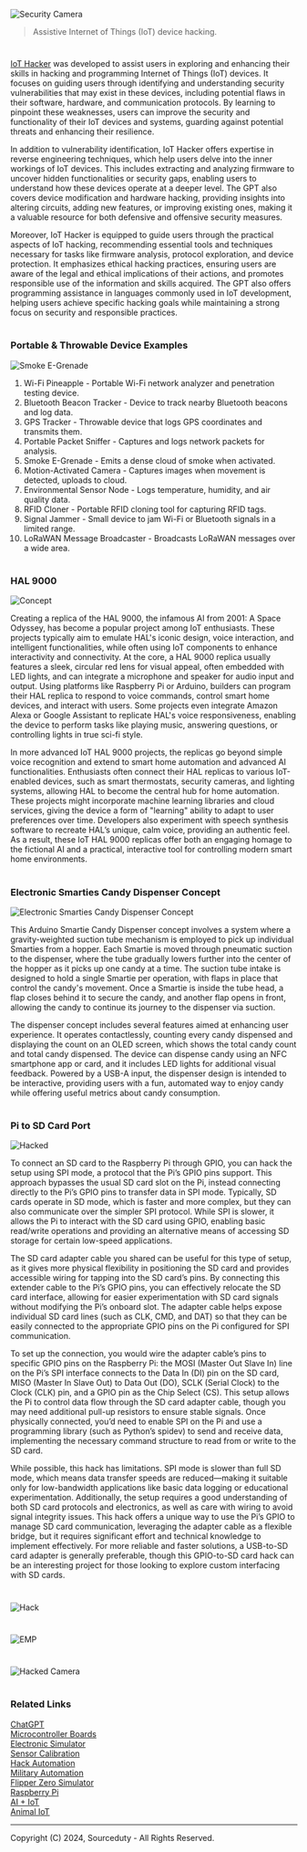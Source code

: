 ![Security Camera](https://github.com/user-attachments/assets/d5cd519c-df22-4c88-994a-4d004e2bb3c7)

> Assistive Internet of Things (IoT) device hacking.

#

[IoT Hacker](https://chatgpt.com/g/g-ZeaWspw0A-iot-hacker) was developed to assist users in exploring and enhancing their skills in hacking and programming Internet of Things (IoT) devices. It focuses on guiding users through identifying and understanding security vulnerabilities that may exist in these devices, including potential flaws in their software, hardware, and communication protocols. By learning to pinpoint these weaknesses, users can improve the security and functionality of their IoT devices and systems, guarding against potential threats and enhancing their resilience.

In addition to vulnerability identification, IoT Hacker offers expertise in reverse engineering techniques, which help users delve into the inner workings of IoT devices. This includes extracting and analyzing firmware to uncover hidden functionalities or security gaps, enabling users to understand how these devices operate at a deeper level. The GPT also covers device modification and hardware hacking, providing insights into altering circuits, adding new features, or improving existing ones, making it a valuable resource for both defensive and offensive security measures.

Moreover, IoT Hacker is equipped to guide users through the practical aspects of IoT hacking, recommending essential tools and techniques necessary for tasks like firmware analysis, protocol exploration, and device protection. It emphasizes ethical hacking practices, ensuring users are aware of the legal and ethical implications of their actions, and promotes responsible use of the information and skills acquired. The GPT also offers programming assistance in languages commonly used in IoT development, helping users achieve specific hacking goals while maintaining a strong focus on security and responsible practices.

#
### Portable & Throwable Device Examples

![Smoke E-Grenade](https://github.com/user-attachments/assets/c21abf21-38ed-4e28-95c1-b71d9784af2b)

1. Wi-Fi Pineapple - Portable Wi-Fi network analyzer and penetration testing device.
2. Bluetooth Beacon Tracker - Device to track nearby Bluetooth beacons and log data.
3. GPS Tracker - Throwable device that logs GPS coordinates and transmits them.
4. Portable Packet Sniffer - Captures and logs network packets for analysis.
5. Smoke E-Grenade - Emits a dense cloud of smoke when activated.
6. Motion-Activated Camera - Captures images when movement is detected, uploads to cloud.
7. Environmental Sensor Node - Logs temperature, humidity, and air quality data.
8. RFID Cloner - Portable RFID cloning tool for capturing RFID tags.
9. Signal Jammer - Small device to jam Wi-Fi or Bluetooth signals in a limited range.
10. LoRaWAN Message Broadcaster - Broadcasts LoRaWAN messages over a wide area.

#
### HAL 9000

![Concept](https://github.com/user-attachments/assets/743b5761-07d7-4fdc-ab48-21d16afffb0c)

Creating a replica of the HAL 9000, the infamous AI from 2001: A Space Odyssey, has become a popular project among IoT enthusiasts. These projects typically aim to emulate HAL's iconic design, voice interaction, and intelligent functionalities, while often using IoT components to enhance interactivity and connectivity. At the core, a HAL 9000 replica usually features a sleek, circular red lens for visual appeal, often embedded with LED lights, and can integrate a microphone and speaker for audio input and output. Using platforms like Raspberry Pi or Arduino, builders can program their HAL replica to respond to voice commands, control smart home devices, and interact with users. Some projects even integrate Amazon Alexa or Google Assistant to replicate HAL's voice responsiveness, enabling the device to perform tasks like playing music, answering questions, or controlling lights in true sci-fi style.

In more advanced IoT HAL 9000 projects, the replicas go beyond simple voice recognition and extend to smart home automation and advanced AI functionalities. Enthusiasts often connect their HAL replicas to various IoT-enabled devices, such as smart thermostats, security cameras, and lighting systems, allowing HAL to become the central hub for home automation. These projects might incorporate machine learning libraries and cloud services, giving the device a form of "learning" ability to adapt to user preferences over time. Developers also experiment with speech synthesis software to recreate HAL’s unique, calm voice, providing an authentic feel. As a result, these IoT HAL 9000 replicas offer both an engaging homage to the fictional AI and a practical, interactive tool for controlling modern smart home environments.

#
### Electronic Smarties Candy Dispenser Concept

![Electronic Smarties Candy Dispenser Concept](https://github.com/user-attachments/assets/e78a78b3-43fa-4283-9f31-28c520d0f2ae)

This Arduino Smartie Candy Dispenser concept involves a system where a gravity-weighted suction tube mechanism is employed to pick up individual Smarties from a hopper. Each Smartie is moved through pneumatic suction to the dispenser, where the tube gradually lowers further into the center of the hopper as it picks up one candy at a time. The suction tube intake is designed to hold a single Smartie per operation, with flaps in place that control the candy's movement. Once a Smartie is inside the tube head, a flap closes behind it to secure the candy, and another flap opens in front, allowing the candy to continue its journey to the dispenser via suction.

The dispenser concept includes several features aimed at enhancing user experience. It operates contactlessly, counting every candy dispensed and displaying the count on an OLED screen, which shows the total candy count and total candy dispensed. The device can dispense candy using an NFC smartphone app or card, and it includes LED lights for additional visual feedback. Powered by a USB-A input, the dispenser design is intended to be interactive, providing users with a fun, automated way to enjoy candy while offering useful metrics about candy consumption.

#
### Pi to SD Card Port

![Hacked](https://github.com/user-attachments/assets/2406dc62-834b-4fdf-83a9-50ad664bcc20)

To connect an SD card to the Raspberry Pi through GPIO, you can hack the setup using SPI mode, a protocol that the Pi’s GPIO pins support. This approach bypasses the usual SD card slot on the Pi, instead connecting directly to the Pi’s GPIO pins to transfer data in SPI mode. Typically, SD cards operate in SD mode, which is faster and more complex, but they can also communicate over the simpler SPI protocol. While SPI is slower, it allows the Pi to interact with the SD card using GPIO, enabling basic read/write operations and providing an alternative means of accessing SD storage for certain low-speed applications.

The SD card adapter cable you shared can be useful for this type of setup, as it gives more physical flexibility in positioning the SD card and provides accessible wiring for tapping into the SD card’s pins. By connecting this extender cable to the Pi’s GPIO pins, you can effectively relocate the SD card interface, allowing for easier experimentation with SD card signals without modifying the Pi’s onboard slot. The adapter cable helps expose individual SD card lines (such as CLK, CMD, and DAT) so that they can be easily connected to the appropriate GPIO pins on the Pi configured for SPI communication.

To set up the connection, you would wire the adapter cable’s pins to specific GPIO pins on the Raspberry Pi: the MOSI (Master Out Slave In) line on the Pi’s SPI interface connects to the Data In (DI) pin on the SD card, MISO (Master In Slave Out) to Data Out (DO), SCLK (Serial Clock) to the Clock (CLK) pin, and a GPIO pin as the Chip Select (CS). This setup allows the Pi to control data flow through the SD card adapter cable, though you may need additional pull-up resistors to ensure stable signals. Once physically connected, you’d need to enable SPI on the Pi and use a programming library (such as Python’s spidev) to send and receive data, implementing the necessary command structure to read from or write to the SD card.

While possible, this hack has limitations. SPI mode is slower than full SD mode, which means data transfer speeds are reduced—making it suitable only for low-bandwidth applications like basic data logging or educational experimentation. Additionally, the setup requires a good understanding of both SD card protocols and electronics, as well as care with wiring to avoid signal integrity issues. This hack offers a unique way to use the Pi’s GPIO to manage SD card communication, leveraging the adapter cable as a flexible bridge, but it requires significant effort and technical knowledge to implement effectively. For more reliable and faster solutions, a USB-to-SD card adapter is generally preferable, though this GPIO-to-SD card hack can be an interesting project for those looking to explore custom interfacing with SD cards.



#

![Hack](https://github.com/user-attachments/assets/3fbdaae8-5121-4895-a992-0e48aa74f795)

#

![EMP](https://github.com/user-attachments/assets/4745be18-daa4-4bc2-a7d3-90b0324fe6f6)

#

![Hacked Camera](https://github.com/user-attachments/assets/b1508735-2511-4e02-9e22-f916b59e4ec1)

#
### Related Links

[ChatGPT](https://github.com/sourceduty/ChatGPT)
<br>
[Microcontroller Boards](https://github.com/sourceduty/Microcontroller_Boards)
<br>
[Electronic Simulator](https://chat.openai.com/g/g-409Bg1hAQ-electronic-simulator)
<br>
[Sensor Calibration](https://github.com/sourceduty/Sensor_Calibration)
<br>
[Hack Automation](https://github.com/sourceduty/Hack_Automation)
<br>
[Military Automation](https://github.com/sourceduty/Military_Automation)
<br>
[Flipper Zero Simulator](https://github.com/sourceduty/Flipper_Zero_Simulator)
<br>
[Raspberry Pi](https://github.com/sourceduty/Raspberry_Pi)
<br>
[AI + IoT](https://github.com/sourceduty/AI_IoT)
<br>
[Animal IoT](https://github.com/sourceduty/Animal_IoT)

***
Copyright (C) 2024, Sourceduty - All Rights Reserved.
